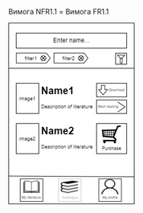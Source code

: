 Вимога NFR1.1 = Вимога FR1.1

![image](https://github.com/oleksandrblazhko/ai204-belobrov/blob/ai204-belobrov_with_laboratory_work_3/1-SoftwareRequirements/1.4-FuncNonFuncRequirements/1.4.4-NFRUserInterfaceOUTPUT/wireFrameDesignPart1.jpg?raw=true)
